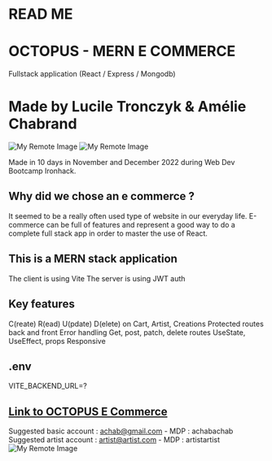 # READ ME

# OCTOPUS - MERN E COMMERCE

Fullstack application (React / Express / Mongodb)

# Made by Lucile Tronczyk & Amélie Chabrand


![My Remote Image](https://res.cloudinary.com/dsioshcio/image/upload/v1677540438/Screenshot_2023-02-27_at_15.26.04_ecyinf.png)
![My Remote Image](https://res.cloudinary.com/dsioshcio/image/upload/v1677540446/Screenshot_2023-02-27_at_15.25.02_jwssfc.png)

Made in 10 days in November and December 2022 during Web Dev Bootcamp Ironhack.

## Why did we chose an e commerce ?

It seemed to be a really often used type of website in our everyday life. E-commerce can be full of features and represent a good way to do a complete full stack app in order to master the use of React.

## This is a MERN stack application

The client is using Vite
The server is using JWT auth

## Key features

C(reate) R(ead) U(pdate) D(elete) on Cart, Artist, Creations
Protected routes back and front
Error handling
Get, post, patch, delete routes
UseState, UseEffect, props
Responsive

## .env

VITE_BACKEND_URL=?


## [Link to OCTOPUS E Commerce](https://octopus-ecommerce.netlify.app/)

Suggested basic account : achab@gmail.com - MDP : achabachab
Suggested artist account : artist@artist.com - MDP : artistartist
![My Remote Image](https://res.cloudinary.com/dzkbycvev/image/upload/v1670516711/preview-octopus_z5xrwt.png)
